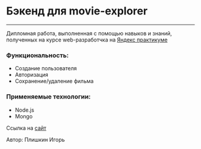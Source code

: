 # Бэкенд для movie-explorer

------

Дипломная работа, выполненная с помощью навыков и знаний, полученных на курсе web-разработчка на [Яндекс практикуме](https://praktikum.yandex.ru/)

### Функциональность: 

* Создание пользователя
* Авторизация
* Сохранение/удаление фильма

### Применяемые технологии:

* Node.js
* Mongo



Ссылка на [сайт](https://plisha-movies.nomoredomains.rocks/)

Автор: Плишкин Игорь
